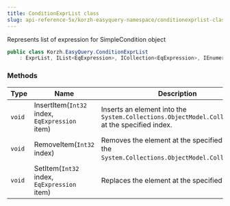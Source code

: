 ```yaml
---
title: ConditionExprList class
slug: api-reference-5x/korzh-easyquery-namespace/conditionexprlist-class
---
```


Represents list of expression for SimpleCondition object
```csharp
public class Korzh.EasyQuery.ConditionExprList
    : ExprList, IList<EqExpression>, ICollection<EqExpression>, IEnumerable<EqExpression>, IEnumerable, IList, ICollection, IReadOnlyList<EqExpression>, IReadOnlyCollection<EqExpression>

```

### Methods

| Type | Name | Description | 
| --- | --- | --- | 
| `void` | InsertItem(`Int32` index, `EqExpression` item) | Inserts an element into the `System.Collections.ObjectModel.Collection'1` at the specified index. | 
| `void` | RemoveItem(`Int32` index) | Removes the element at the specified index of the `System.Collections.ObjectModel.Collection'1`. | 
| `void` | SetItem(`Int32` index, `EqExpression` item) | Replaces the element at the specified index. |